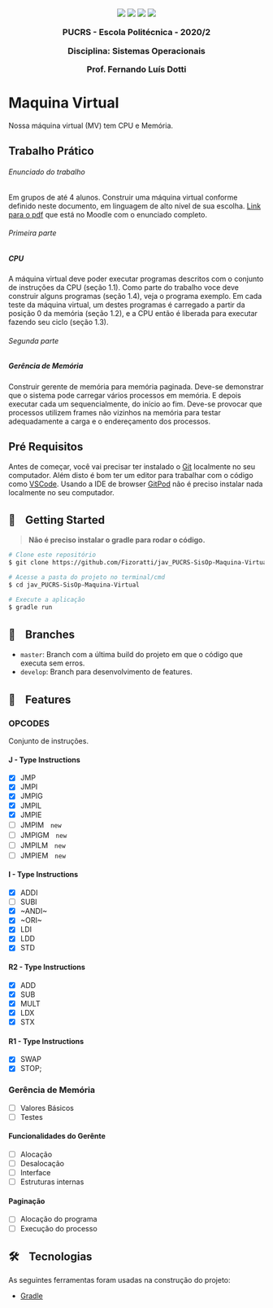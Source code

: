 

<h3 align="center">
  <img src="https://img.shields.io/badge/platform-windows%20%7C%20linux%20%7C%20macos-blue" />
  <img src="https://img.shields.io/badge/java-%3E%3D13.0.0-blue" />
  <img src="https://img.shields.io/badge/gradle-6.1.1-blue" />
  <img src="https://img.shields.io/badge/Gitpod-ready--to--code-blue?logo=gitpod)](https://gitpod.io/#https://github.com/Fizoratti/jav_PUCRS-SisOp-Maquina-Virtual" />
  <p></p>
  <p align="center">PUCRS - Escola Politécnica - 2020/2</p>
  <p align="center">Disciplina: Sistemas Operacionais</p>
  <p align="center">Prof. Fernando Luís Dotti</p>
</h3>

# Maquina Virtual

Nossa máquina virtual (MV) tem CPU e Memória.

## Trabalho Prático

###### Enunciado do trabalho
Em grupos de até 4 alunos. Construir uma máquina virtual conforme definido neste documento, em linguagem de alto nível de sua escolha. [Link para o pdf](https://moodle.pucrs.br/pluginfile.php/3366420/mod_resource/content/3/TrabalhoSO2020-2-VMv2-Fase2-GM.pdf) que está no Moodle com o enunciado completo.

###### Primeira parte

##### CPU

 A máquina virtual deve poder executar programas descritos com o conjunto de instruções da CPU (seção 1.1). 
 Como parte do trabalho voce deve construir alguns programas (seção 1.4), veja o programa exemplo. 
 Em cada teste da máquina virtual, um destes programas é carregado a partir da posição 0 da memória (seção 1.2), e a CPU então é liberada para executar fazendo seu ciclo (seção 1.3).

###### Segunda parte

##### Gerência de Memória

Construir gerente de memória para memória paginada. Deve-se demonstrar que o sistema pode carregar vários processos em memória. E depois executar cada um
sequencialmente, do início ao fim. Deve-se provocar que processos utilizem frames não vizinhos na memória para testar
adequadamente a carga e o endereçamento dos processos.

## Pré Requisitos

Antes de começar, você vai precisar ter instalado o [Git](https://git-scm.com) localmente no seu computador. 
Além disto é bom ter um editor para trabalhar com o código como [VSCode](https://code.visualstudio.com/).
Usando a IDE de browser [GitPod](https://gitpod.io/) não é preciso instalar nada localmente no seu computador.

## 🏃ㅤGetting Started

> **Não é preciso instalar o gradle para rodar o código.**

```bash
# Clone este repositório
$ git clone https://github.com/Fizoratti/jav_PUCRS-SisOp-Maquina-Virtual/

# Acesse a pasta do projeto no terminal/cmd
$ cd jav_PUCRS-SisOp-Maquina-Virtual

# Execute a aplicação
$ gradle run
```

## 🌿ㅤBranches

- ```master```: Branch com a última build do projeto em que o código que executa sem erros.
- ```develop```: Branch para desenvolvimento de features.

## 🚀ㅤFeatures

### OPCODES

Conjunto de instruções.

#### J - Type Instructions

- [x] JMP
- [x] JMPI
- [x] JMPIG
- [x] JMPIL
- [x] JMPIE
- [ ] JMPIMㅤ```new```
- [ ] JMPIGMㅤ```new```
- [ ] JMPILMㅤ```new```
- [ ] JMPIEMㅤ```new```

#### I - Type Instructions

- [x] ADDI
- [ ] SUBI
- [x] ~ANDI~
- [x] ~ORI~
- [x] LDI
- [x] LDD
- [x] STD

#### R2 - Type Instructions

- [x] ADD
- [x] SUB
- [x] MULT
- [x] LDX
- [x] STX

#### R1 - Type Instructions

- [x] SWAP
- [x] STOP;

### Gerência de Memória

- [ ] Valores Básicos
- [ ] Testes

#### Funcionalidades do Gerênte

- [ ] Alocação
- [ ] Desalocação
- [ ] Interface
- [ ] Estruturas internas

#### Paginação

- [ ] Alocação do programa
- [ ] Execução do processo

## 🛠ㅤTecnologias

As seguintes ferramentas foram usadas na construção do projeto:

- [Gradle](https://gradle.org/install/)


